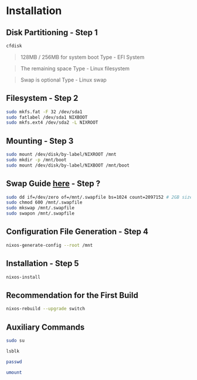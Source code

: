 # Installation

## Disk Partitioning - Step 1

```sh
cfdisk
```

> 128MB / 256MB for system boot Type - EFI System

> The remaining space Type - Linux filesystem

> Swap is optional Type - Linux swap

## Filesystem - Step 2

```sh
sudo mkfs.fat -F 32 /dev/sda1
sudo fatlabel /dev/sda1 NIXBOOT
sudo mkfs.ext4 /dev/sda2 -L NIXROOT
```

## Mounting - Step 3

```sh
sudo mount /dev/disk/by-label/NIXROOT /mnt
sudo mkdir -p /mnt/boot
sudo mount /dev/disk/by-label/NIXBOOT /mnt/boot
```

## Swap Guide [here](https://nixos.wiki/wiki/NixOS_Installation_Guide) - Step ?

```sh
sudo dd if=/dev/zero of=/mnt/.swapfile bs=1024 count=2097152 # 2GB size
sudo chmod 600 /mnt/.swapfile
sudo mkswap /mnt/.swapfile
sudo swapon /mnt/.swapfile
```

## Configuration File Generation - Step 4

```sh
nixos-generate-config --root /mnt
```

## Installation - Step 5

```sh
nixos-install
```

## Recommendation for the First Build

```sh
nixos-rebuild --upgrade switch
```

## Auxiliary Commands

```sh
sudo su
```

```sh
lsblk
```

```sh
passwd
```

```sh
umount
```
